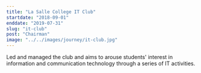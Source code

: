 ```yaml
---
title: "La Salle College IT Club"
startdate: "2018-09-01"
enddate: "2019-07-31"
slug: "it-club"
post: "Chairman"
image: "../../images/journey/it-club.jpg"
---
```

Led and managed the club and aims to arouse students' interest in information and communication technology through a series of IT activities.